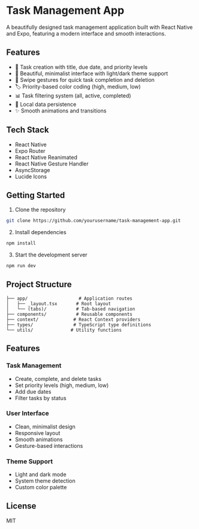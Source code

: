 # Task Management App

A beautifully designed task management application built with React Native and Expo, featuring a modern interface and smooth interactions.

## Features

- 📝 Task creation with title, due date, and priority levels
- 🎨 Beautiful, minimalist interface with light/dark theme support
- 🔄 Swipe gestures for quick task completion and deletion
- 🏷️ Priority-based color coding (high, medium, low)
- 📊 Task filtering system (all, active, completed)
- 💾 Local data persistence
- ✨ Smooth animations and transitions

## Tech Stack

- React Native
- Expo Router
- React Native Reanimated
- React Native Gesture Handler
- AsyncStorage
- Lucide Icons

## Getting Started

1. Clone the repository
```bash
git clone https://github.com/yourusername/task-management-app.git
```

2. Install dependencies
```bash
npm install
```

3. Start the development server
```bash
npm run dev
```

## Project Structure

```
├── app/                   # Application routes
│   ├── _layout.tsx       # Root layout
│   └── (tabs)/           # Tab-based navigation
├── components/           # Reusable components
├── context/             # React Context providers
├── types/               # TypeScript type definitions
└── utils/              # Utility functions
```

## Features

### Task Management
- Create, complete, and delete tasks
- Set priority levels (high, medium, low)
- Add due dates
- Filter tasks by status

### User Interface
- Clean, minimalist design
- Responsive layout
- Smooth animations
- Gesture-based interactions

### Theme Support
- Light and dark mode
- System theme detection
- Custom color palette

## License

MIT